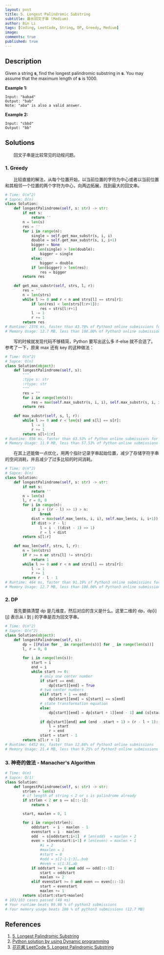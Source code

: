 ```yaml
---
layout: post
title: 5. Longest Palindromic Substring
subtitle: 最长回文子串 (Medium)
author: Bin Li
tags: [Coding, LeetCode, String, DP, Greedy, Medium]
image: 
comments: true
published: true
---
```


## Description

Given a string **s**, find the longest palindromic substring in **s**. You may assume that the maximum length of **s** is 1000.

**Example 1:**

```
Input: "babad"
Output: "bab"
Note: "aba" is also a valid answer.
```

**Example 2:**

```
Input: "cbbd"
Output: "bb"
```


## Solutions
　　回文子串是比较常见的动规问题。

### 1. Greedy
　　比较直接的解法，从每个位置开始，以当前位置的字符为中心或者以当前位置和其相邻一个位置的两个字符为中心，向两边拓展，找到最大的回文串。

```python
# Time: O(n^2)
# Sapce: O(n)
class Solution:
    def longestPalindrome(self, s: str) -> str:
        if not s:
            return ''
        n = len(s)
        res = ''
        for i in range(n):
            single = self.get_max_substr(s, i, i)
            double = self.get_max_substr(s, i, i+1)
            bigger = None
            if len(single) > len(double):
                bigger = single
            else:
                bigger = double
            if len(bigger) > len(res):
                res = bigger
        return res
    
    def get_max_substr(self, strs, l, r):
        res = ''
        n = len(strs)
        while l >= 0 and r < n and strs[l] == strs[r]:
            if len(res) < len(strs[l:r+1]):
                res = strs[l:r+1]
            l -= 1
            r += 1
        return res
# Runtime: 2376 ms, faster than 43.70% of Python3 online submissions for Longest Palindromic Substring.
# Memory Usage: 12.7 MB, less than 100.00% of Python3 online submissions for Longest Palindromic Substring.
```

　　写的时候就发现代码不够精简，Python 要写出这么多 if-else 就不合适了。参考了一下，原来 max 还有 key 的这种做法：

```python
# Time: O(n^2)
# Sapce: O(n)
class Solution(object):
    def longestPalindrome(self, s):
        """
        :type s: str
        :rtype: str
        """
        res = ""
        for i in range(len(s)):
            res = max(self.max_substr(s, i, i), self.max_substr(s, i, i + 1), res, key=len)
        return res
    
    def max_substr(self, s, l, r):
        while l >= 0 and r < len(s) and s[l] == s[r]:
            l -= 1
            r += 1
        return s[l+1:r]
# Runtime: 856 ms, faster than 63.53% of Python online submissions for Longest Palindromic Substring.
# Memory Usage: 11.9 MB, less than 57.53% of Python online submissions for Longest Palindromic Substring.
```

　　在其上还能做一点优化，用两个指针记录字串起始位置，减少了存储字符字串的空间消耗，并且减少了过多比较的时间消耗。

```python
# Time: O(n^2)
# Sapce: O(n)
class Solution:
    def longestPalindrome(self, s: str) -> str:
        if not s:
            return ''
        n = len(s)
        l, r = 0, 0
        for i in range(n):
            if i + ((r - l) >> 1) > n:
                break
            dist = max(self.max_len(s, i, i), self.max_len(s, i, i+1))
            if dist > r - l:
                l = i - ((dist - 1) >> 1)
                r = l + dist
        return s[l:r]
    
    def max_len(self, strs, l, r):
        n = len(strs)
        if r >= n or strs[l] != strs[r]:
            return 1
        while l >= 0 and r < n and strs[l] == strs[r]:
            l -= 1
            r += 1
        return r - l - 1
# Runtime: 464 ms, faster than 91.19% of Python3 online submissions for Longest Palindromic Substring.
# Memory Usage: 12.7 MB, less than 100.00% of Python3 online submissions for Longest Palindromic Substring.
```


### 2. DP
　　首先要搞清楚 dp 是几维度，然后对应的含义是什么。这里二维的 dp，dp[i][j] 表示从 i 到 j 的字串是否为回文字串。

```python
# Time: O(n^2)
# Sapce: O(n^2)
class Solution(object):
    def longestPalindrome(self, s):
        dp = [[False for _ in range(len(s))] for _ in range(len(s))]
        l, r = 0, 0
        
        for i in range(len(s)):
            start = i
            end = i
            while start >= 0:
                # only one center number
                if start == end:
                    dp[start][end] = True
                # two center numbers
                elif start + 1 == end:
                    dp[start][end] = s[start] == s[end]
                # state transformation equation
                else:
                    dp[start][end] = dp[start + 1][end - 1] and (s[start] == s[end])
                
                if dp[start][end] and (end - start + 1) > (r - l + 1):
                    l = start
                    r = end
                start = start - 1
        return s[l:r + 1]
# Runtime: 6452 ms, faster than 12.86% of Python3 online submissions
# Memory Usage: 21.4 MB, less than 9.25% of Python3 online submissions
```

### 3. 神奇的做法 - Manacher's Algorithm

```python
# Time: O(n)
# Sapce: O(1)
class Solution:
    def longestPalindrome(self, s: str) -> str:
        strlen = len(s)
        # if length of string < 2 or s is palindrome already
        if strlen < 2 or s == s[::-1]:
            return s

        start, maxlen = 0, 1

        for i in range(strlen):
            oddstart  = i - maxlen - 1
            evenstart = i - maxlen
            odd  = s[oddstart:i+1]  # len(odd)  = maxlen + 2
            even = s[evenstart:i+1] # len(even) = maxlen + 1
                #i = 2
                #maxlen = 1
                #start = 0
                #odd = s[2-1-1:3]….bab
                #even = s[1:3]…ab
            if oddstart >= 0 and odd == odd[::-1]:
                start = oddstart
                maxlen += 2
            elif evenstart >= 0 and even == even[::-1]:
                start = evenstart
                maxlen += 1
        return s[start:start+maxlen]
# 103/103 cases passed (40 ms)
# Your runtime beats 99.98 % of python3 submissions
# Your memory usage beats 100 % of python3 submissions (12.7 MB)
```

## References
1. [5. Longest Palindromic Substring](https://leetcode.com/problems/longest-palindromic-substring/)
2. [Python solution by using Dynamic programming](https://leetcode.com/problems/longest-palindromic-substring/discuss/288371/Python-solution-by-using-Dynamic-programming)
3. [花花酱 LeetCode 5. Longest Palindromic Substring](https://zxi.mytechroad.com/blog/greedy/leetcode-5-longest-palindromic-substring/)